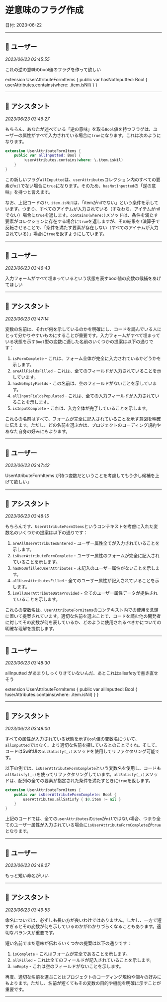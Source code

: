 # 逆意味のフラグ作成

日付: 2023-06-22

---

## 👤 ユーザー
*2023/06/23 03:45:55*

これの逆の意味のbool値のフラグを作って欲しい

extension UserAttributeFormItems {
    public var hasNotInputted: Bool {
        userAttributes.contains(where: \.item.isNil)
    }
}

---

## 🤖 アシスタント
*2023/06/23 03:46:27*

もちろん、あなたが述べている「逆の意味」を取る`Bool`値を持つフラグは、ユーザーの属性がすべて入力されている場合に`true`になります。これは次のようになります。

```swift
extension UserAttributeFormItems {
    public var allInputted: Bool {
        !userAttributes.contains(where: \.item.isNil)
    }
}
```

この新しいフラグ`allInputted`は、`userAttributes`コレクション内のすべての要素が`nil`でない場合に`true`になります。そのため、`hasNotInputted`の「逆の意味」を持つと言えます。

なお、上記コードの`!\.item.isNil`は、「itemがnilでない」という条件を示しています。つまり、すべてのアイテムが入力されている（すなわち、アイテムがnilでない）場合に`true`を返します。`contains(where:)`メソッドは、条件を満たす要素がコレクションに存在する場合に`true`を返しますが、その結果を`!`演算子で反転させることで、「条件を満たす要素が存在しない（すべてのアイテムが入力されている）」場合に`true`を返すようにしています。

---

## 👤 ユーザー
*2023/06/23 03:46:43*

入力フォームがすべて埋まっているという状態を表すbool値の変数の候補をあげてほしい

---

## 🤖 アシスタント
*2023/06/23 03:47:14*

変数の名前は、それが何を示しているのかを明確にし、コードを読んでいる人にとって分かりやすいものにすることが重要です。入力フォームがすべて埋まっている状態を示す`Bool`型の変数に適した名前のいくつかの提案は以下の通りです：

1. `isFormComplete` - これは、フォーム全体が完全に入力されているかどうかを示します。
2. `areAllFieldsFilled` - これは、全てのフィールドが入力されていることを示しています。
3. `hasNoEmptyFields` - この名前は、空のフィールドがないことを示しています。
4. `allInputFieldsPopulated` - これは、全ての入力フィールドが入力されていることを示します。
5. `isInputComplete` - これは、入力全体が完了していることを示します。

これらの名前はすべて、フォームが完全に記入されていることを示す意図を明確に伝えます。ただし、どの名前を選ぶかは、プロジェクトのコーディング規約やあなた自身の好みにもよります。

---

## 👤 ユーザー
*2023/06/23 03:47:42*

UserAttributeFormItems が持つ変数だということを考慮してもう少し候補を上げて欲しい」

---

## 🤖 アシスタント
*2023/06/23 03:48:15*

もちろんです、`UserAttributeFormItems`というコンテキストを考慮に入れた変数名のいくつかの提案は以下の通りです：

1. `areAllUserAttributesEntered` - ユーザー属性全てが入力されていることを示します。
2. `isUserAttributeFormComplete` - ユーザー属性のフォームが完全に記入されていることを示します。
3. `hasNoUnfilledUserAttributes` - 未記入のユーザー属性がないことを示します。
4. `allUserAttributesFilled` - 全てのユーザー属性が記入されていることを示します。
5. `isAllUserAttributeDataProvided` - 全てのユーザー属性データが提供されていることを示します。

これらの変数名は、`UserAttributeFormItems`のコンテキスト内での使用を念頭に置いて提案されています。適切な名前を選ぶことで、コードを読む他の開発者に対してその変数が何を表しているか、どのように使用されるべきかについての明確な理解を提供します。

---

## 👤 ユーザー
*2023/06/23 03:48:30*

allInputted があまりしっくりきていないんだ、あとこれはallsafetyで書き直せそう

extension UserAttributeFormItems {
    public var allInputted: Bool {
        !userAttributes.contains(where: \.item.isNil)
    }
}

---

## 🤖 アシスタント
*2023/06/23 03:49:00*

すべての属性が入力されている状態を示す`Bool`値の変数名について、`allInputted`ではなく、より適切な名前を探しているとのことですね。そして、コードはSwiftUIの`allSatisfy(_:)`メソッドを使用してリファクタリング可能です。

以下の例では、`isUserAttributeFormComplete`という変数名を使用し、コードも`allSatisfy(_:)`を使ってリファクタリングしています。`allSatisfy(_:)`メソッドは、配列の全ての要素が指定された条件を満たすときに`true`を返します。

```swift
extension UserAttributeFormItems {
    public var isUserAttributeFormComplete: Bool {
        userAttributes.allSatisfy { $0.item != nil }
    }
}
```

上記のコードでは、全ての`userAttributes`の`item`が`nil`ではない場合、つまり全てのユーザー属性が入力されている場合に`isUserAttributeFormComplete`が`true`となります。

---

## 👤 ユーザー
*2023/06/23 03:49:27*

もっと短い命名がいい

---

## 🤖 アシスタント
*2023/06/23 03:49:53*

命名については、必ずしも長い方が良いわけではありません。しかし、一方で短すぎるとその変数が何を示しているのかがわかりづらくなることもあります。適切なバランスが重要です。

短い名前でまだ意味が伝わるいくつかの提案は以下の通りです：

1. `isComplete` - これはフォームが完全であることを示します。
2. `allFilled` - これは全てのフィールドが記入されていることを示します。
3. `noEmpty` - これは空のフィールドがないことを示します。

再度、適切な名前を選ぶことはプロジェクトのコーディング規約や個々の好みにもよります。ただし、名前が短くてもその変数の目的や機能を明確に示すことが重要です。

---
